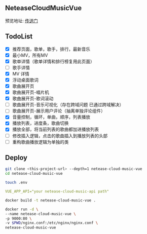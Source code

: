 ## NeteaseCloudMusicVue

预览地址: [传送门](http://music.gausszhou.top/netease/)  
 
## TodoList

- [x] 推荐页面，歌单，歌手，排行，最新音乐
- [x] 最小MV，所有MV
- [x] 歌单详情（歌单详情和排行榜复用此页面）
- [ ] 歌手详情
- [x] MV 详情
- [x] 浮动桌面歌词
- [x] 歌曲展开页
- [x] 歌曲展开页-唱片机
- [x] 歌曲展开页-歌词滚动
- [ ] 歌曲展开页-音乐可视化（存在跨域问题 已通过跨域解决）
- [ ] 歌曲展开页-展示用户评论（抽离单独评论组件）
- [x] 音量控制，循环，单曲，顺序，列表播放
- [x] 播放列表，进度条，歌曲切换
- [x] 播放全部，将当前列表的歌曲都加进播放列表
- [ ] 修改插入逻辑，点击的歌曲插入到播放列表的头部
- [ ] 重构歌曲播放逻辑为单独的类

## Deploy


```bash
git clone <this-project-url> --depth=1 netease-cloud-music-vue
cd netease-cloud-music-vue
```

```bash
touch .env
```

```yaml
VUE_APP_API="your netease-cloud-music-api path"
```

```bash
docker build -t netease-cloud-music-vue .
```

```bash
docker run -d \
--name netease-cloud-music-vue \
-p 9000:80 \
-v $PWD/nginx.conf:/etc/nginx/nginx.conf \
netease-cloud-music-vue
```
